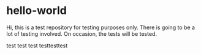 # hello-world

Hi, this is a test repository for testing purposes only. There is going to be a lot of testing involved. On occasion, the tests will be tested.

test test test
testtesttest
